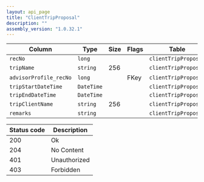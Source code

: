 ```yaml
---
layout: api_page
title: "ClientTripProposal"
description: ""
assembly_version: "1.0.32.1"
---
```




| Column | Type | Size | Flags | Table | Description |
| ------ | ---- | ---- | ----- | ----- | ----------- |
| `recNo` | `long` |  |  | `clientTripProposal` | 
| `tripName` | `string` | 256 |  | `clientTripProposal` | 
| `advisorProfile_recNo` | `long` |  | FKey | `clientTripProposal` | 
| `tripStartDateTime` | `DateTime` |  |  | `clientTripProposal` | 
| `tripEndDateTime` | `DateTime` |  |  | `clientTripProposal` | 
| `tripClientName` | `string` | 256 |  | `clientTripProposal` | 
| `remarks` | `string` |  |  | `clientTripProposal` | 

| Status code | Description |
| ----------- | ----------- |
| 200 | Ok |
| 204 | No Content |
| 401 | Unauthorized |
| 403 | Forbidden |


